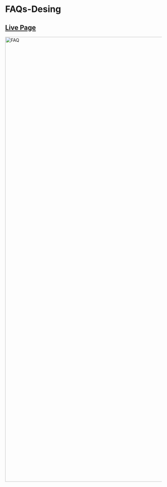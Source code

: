 # FAQs-Desing

<a href="https://yenkobe.github.io/FAQs-Desing/">Live Page</a>
--------------------------

<img width="1428" alt="FAQ" src="https://github.com/Yenkobe/FAQs-Desing/assets/23549064/f18be3a8-0013-4843-815f-ba2710c7c66c">

